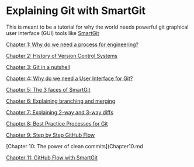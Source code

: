 # Explaining Git with SmartGit

This is meant to be a tutorial for why the world needs powerful git graphical user interface (GUI) tools like [SmartGit](https://www.syntevo.com/smartgit/)

[Chapter 1: Why do we need  a process for engineering?](Chapter1.md)

[Chapter 2: History of Version Control Systems](Chapter2.md)

[Chapter 3: Git in a nutshell](Chapter3.md)

[Chapter 4: Why do we need a User Interface for Git?](Chapter4.md)

[Chapter 5: The 3 faces of SmartGit](Chapter5.md)

[Chapter 6: Explaining branching and merging](Chapter6.md)

[Chapter 7: Explaining 2-way  and 3-way diffs](Chapter7.md)

[Chapter 8: Best Practice Processes for Git ](Chapter8.md)

[Chapter 9: Step by Step GitHub Flow](Chapter9.md)

[Chapter 10: The power of clean commits](Chapter10.md

[Chapter 11: GitHub Flow with SmartGit](Chapter11.md)

